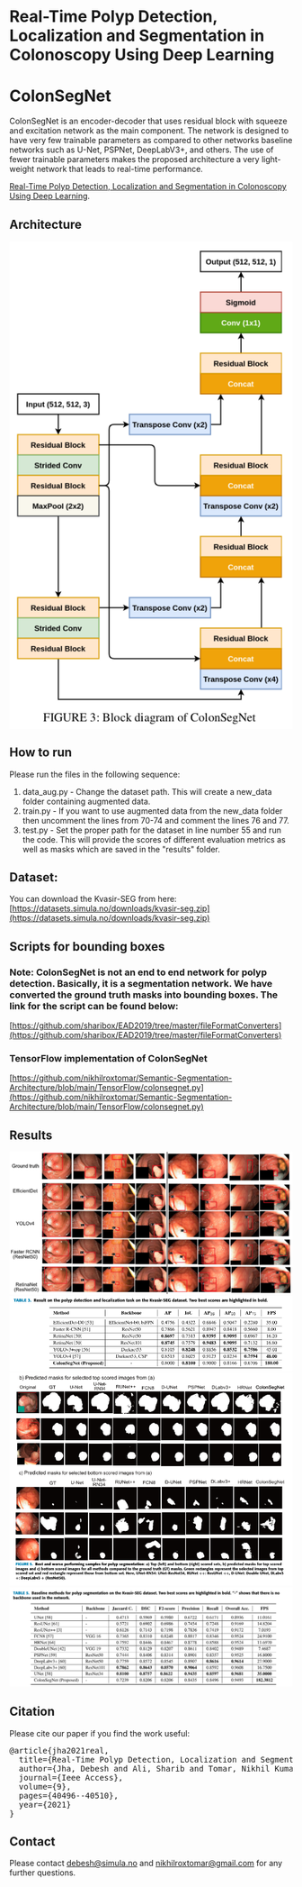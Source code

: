 # Real-Time Polyp Detection, Localization and Segmentation in Colonoscopy Using Deep Learning
# ColonSegNet


ColonSegNet is an encoder-decoder that uses residual block with squeeze and excitation network as the main component. The network is designed to have very few trainable parameters as compared to other networks baseline networks such as U-Net, PSPNet, DeepLabV3+, and others.  The use of fewer trainable parameters makes the proposed architecture a very light-weight network that leads to real-time performance.

[Real-Time Polyp Detection, Localization and Segmentation in Colonoscopy Using Deep Learning](access.pdf).

## Architecture
<img src="ColonSegNet.png" align="center">

## How to run
Please run the files in the following sequence:
1. data_aug.py - Change the dataset path. This will create a new_data folder containing augmented data.
2. train.py - If you want to use augmented data from the new_data folder then uncomment the lines from 70-74 and comment the lines 76 and 77.
3. test.py - Set the proper path for the dataset in line number 55 and run the code. This will provide the scores of different evaluation metrics as well as masks which are saved in the "results" folder.

## Dataset:
You can download the Kvasir-SEG from here: [https://datasets.simula.no/downloads/kvasir-seg.zip](https://datasets.simula.no/downloads/kvasir-seg.zip)

## Scripts for bounding boxes
### Note: ColonSegNet is not an end to end network for polyp detection. Basically, it is a segmentation network. We have converted the ground truth masks into bounding boxes. The link for the script can be found below: 
[https://github.com/sharibox/EAD2019/tree/master/fileFormatConverters](https://github.com/sharibox/EAD2019/tree/master/fileFormatConverters)


### TensorFlow implementation of ColonSegNet
[https://github.com/nikhilroxtomar/Semantic-Segmentation-Architecture/blob/main/TensorFlow/colonsegnet.py](https://github.com/nikhilroxtomar/Semantic-Segmentation-Architecture/blob/main/TensorFlow/colonsegnet.py)

## Results

<img src="figures/detection.png">
<img src="figures/detection_results.png">

<img src="figures/qualitative_for_segementation.png">
<img src="figures/segmentation_results.png">


## Citation
Please cite our paper if you find the work useful: 
<pre>
@article{jha2021real,
  title={Real-Time Polyp Detection, Localization and Segmentation in Colonoscopy Using Deep Learning},
  author={Jha, Debesh and Ali, Sharib and Tomar, Nikhil Kumar and Johansen, H{\aa}vard D and Johansen, Dag and Rittscher, Jens and Riegler, Michael A and Halvorsen, P{\aa}l},
  journal={Ieee Access},
  volume={9},
  pages={40496--40510},
  year={2021}
}
</pre>

## Contact
Please contact debesh@simula.no and nikhilroxtomar@gmail.com for any further questions.
